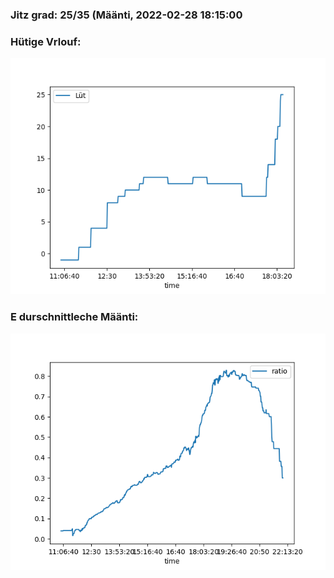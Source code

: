 ### Jitz grad: 25/35 (Määnti, 2022-02-28 18:15:00

### Hütige Vrlouf:
![Graph](Today.png)

### E durschnittleche Määnti:
![Graph](Määnti.png)